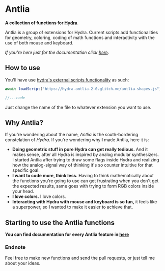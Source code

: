 # Antlia
**A collection of functions for [Hydra](https://github.com/ojack/hydra/).**

Antlia is a group of extensions for Hydra. Current scripts add functionalities for geometry, coloring, coding of math functions and interactivity with the use of both mouse and keyboard.

*If you're here just for the documentation click [here](https://github.com/geikha/hydra-antlia/blob/master/doc/).*

## How to use

You'll have use [hydra's external scripts functionality](https://github.com/ojack/hydra#loading-external-scripts) as such:

```javascript
await loadScript("https://hydra-antlia-2-0.glitch.me/antlia-shapes.js")

//...code
```

Just change the name of the file to whatever extension you want to use.

## Why Antlia?
If you're wondering about the name, *Antlia* is the south-bordering constelation of *Hydra*. If you're wondering why I made Antlia, here it is:

* **Doing geometric stuff in pure Hydra can get really tedious.** And it makes sense, after all Hydra is inspired by analog modular synthesizers. I started Antlia after trying to draw some flags inside Hydra and realizing how the analog-signal way of thinking it's so counter intuitive for that specific goal.
* **I want to code more, think less.** Having to think mathematically about the functions you're going to use can get frustrating when you don't get the expected results, same goes with trying to form RGB colors inside your head.
* **I love colors.** I love colors.
* **Interacting with Hydra with mouse and keyboard is so fun,** it feels like a superpower, so I wanted to make it easier to achieve that.

## Starting to use the Antlia functions

**You can find documentation for every Antlia feature in [here](https://github.com/geikha/hydra-antlia/blob/master/doc/)**

### Endnote
Feel free to make new functions and send the pull requests, or just tell me about your ideas.

